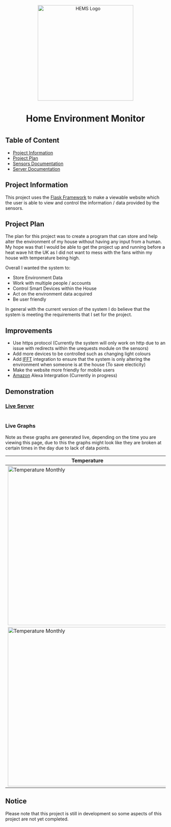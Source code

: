<p align="center">
  <picture width="10px">
    <source media="(prefers-color-scheme: dark)" srcset="Server/static/app_logo_white.svg">
    <source media="(prefers-color-scheme: light)" srcset="Server/static/app_logo_black.svg">
    <img alt="HEMS Logo" scr="http://188.34.166.212:8080/static/app_logo_black.svg" width="300" />
  </picture>
</p>

<h1 align="center">Home Environment Monitor<h1>

## Table of Content
- [Project Information](#project-information)
- [Project Plan](#project-plan)
- [Sensors Documentation](MicroControllers)
- [Server Documentation](Server)

## Project Information
This project uses the [Flask Framework](https://github.com/pallets/flask) to make a viewable website which the user
is able to view and control the information / data provided by the sensors.

## Project Plan
The plan for this project was to create a program that can store and help alter the environment of my house without having any input from a human. My hope was that I would be able to get the project up and running before a heat wave hit the UK as I did not want to mess with the fans within my house with temperature being high. 

Overall I wanted the system to:
- Store Environment Data
- Work with multiple people / accounts
- Control Smart Devices within the House
- Act on the environment data acquired
- Be user friendly

In general with the current version of the system I do believe that the system is meeting the requirements that I set for the project.

## Improvements
- Use https protocol (Currently the system will only work on http due to an issue with redirects within the urequests module on the sensors) 
- Add more devices to be controlled such as changing light colours
- Add [IFFT](https://ifttt.com/) integration to ensure that the system is only altering the environment when someone is at the house (To save electicity) 
- Make the website more friendly for mobile users
- [Amazon](https://www.amazon.co.uk/) Alexa Intergration (Currently in progress)

## Demonstration
<h3>
  <a href="http://188.34.166.212:8080/" target="_blank">
    Live Server
  </a>
  <br><br>
</h3>

### Live Graphs
Note as these graphs are generated live, depending on the time you are viewing this page, due to this the graphs might look like they are broken at certain times in the day due to lack of data points.

<table>
  <thead>
    <tr>
      <th>
        Temperature
      </th>
      <th>
        Humidity
      </th>
    </tr>
  </thead>
  <tbody>
    <tr>
      <td>
        <img src="http://188.34.166.212:8080/static/graphs/monthly_temp.png" alt="Temperature Monthly" width="500"/>
      </td>
      <td>
        <img src="http://188.34.166.212:8080/static/graphs/monthly_hum.png"" alt="Temperature Monthly" width="500"/>
      </td>
    </tr>
    <tr>
      <td>
        <img src="http://188.34.166.212:8080/static/graphs/hourly_temp.png" alt="Temperature Monthly" width="500"/>
      </td>
      <td>
        <img src="http://188.34.166.212:8080/static/graphs/hourly_hum.png"" alt="Temperature Monthly" width="500"/>
      </td>
    </tr>
  </tbody>
</table>





## Notice
Please note that this project is still in development so some aspects of this project are not yet completed.
